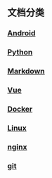 ## 文档分类

### [Android](/zh-cn/Android/)

### [Python](/zh-cn/python/)

### [Markdown](/zh-cn/markdown/)

### [Vue](/zh-cn/vue/)

### [Docker](/zh-cn/docker/)

### [Linux](/zh-cn/linux/)

### [nginx](/zh-cn/nginx/)

### [git](/zh-cn/git/)